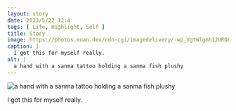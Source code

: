 ```yaml
---
layout: story
date: 2023/5/22 12:4
tags: [ Life, Highlight, Self ]
title: Story
image: https://photos.muan.dev/cdn-cgi/imagedelivery/-wp_VgtWlgmh1JURQ8t1mg/9d831314-2069-4659-d6b3-4102d262c700/public
caption: |
  I got this for myself really.
alt: |
  a hand with a sanma tattoo holding a sanma fish plushy
---
```


![a hand with a sanma tattoo holding a sanma fish plushy](https://photos.muan.dev/cdn-cgi/imagedelivery/-wp_VgtWlgmh1JURQ8t1mg/9d831314-2069-4659-d6b3-4102d262c700/public)

I got this for myself really.
